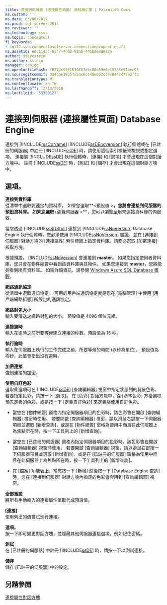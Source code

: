 ```yaml
---
title: 連接到伺服器 (連接屬性頁面) 資料庫引擎 | Microsoft Docs
ms.custom: ''
ms.date: 03/06/2017
ms.prod: sql-server-2014
ms.reviewer: ''
ms.technology: ssms
ms.topic: conceptual
f1_keywords:
- sql12.swb.connecttosqlserver.connectionproperties.f1
ms.assetid: edc1143c-6a47-4b02-92ab-441bdea8ea8a
author: stevestein
ms.author: sstein
manager: craigg
ms.openlocfilehash: f0774c99f1610f87abc08b69e6ef5333c97bec95
ms.sourcegitcommit: 334cae1925fa5ac6c140e0b2c38c844c477e3ffb
ms.translationtype: MT
ms.contentlocale: zh-TW
ms.lasthandoff: 12/13/2018
ms.locfileid: "53350127"
---
```

# <a name="connect-to-server-connection-properties-page-database-engine"></a>連接到伺服器 (連接屬性頁面) Database Engine
  連接到 [!INCLUDE[msCoName](../../includes/msconame-md.md)] [!INCLUDE[ssDEnoversion](../../includes/ssdenoversion-md.md)] 執行個體或在 [已註冊的伺服器] 中註冊 [!INCLUDE[ssDE](../../includes/ssde-md.md)] 時，請使用這個索引標籤來檢視或指定選項。 連接到 [!INCLUDE[ssDE](../../includes/ssde-md.md)] 執行個體時，[連接] 和 [選項] 才會出現在這個對話方塊中。 註冊 [!INCLUDE[ssDE](../../includes/ssde-md.md)] 時，[測試] 和 [儲存] 才會出現在這個對話方塊中。  
  
## <a name="options"></a>選項。  
 **連接到資料庫**  
 從清單中選取要連接的資料庫。 如果您選取**\<預設值 >**，您將會連接到伺服器的預設資料庫。 如果您選取**\<瀏覽伺服器 >**，您可以瀏覽至用來連接資料庫的伺服器。  
  
 當您透過 [!INCLUDE[ssSDSfull](../../includes/sssdsfull-md.md)] 連接到 [!INCLUDE[ssNoVersion](../../includes/ssnoversion-md.md)] Database Engine 執行個體時，您必須使用 [!INCLUDE[ssNoVersion](../../includes/ssnoversion-md.md)] 驗證，並在 [連接到伺服器] 對話方塊的 [連接屬性] 索引標籤上指定資料庫。請務必選取 [加密連接] 核取方塊。  
  
 根據預設， [!INCLUDE[ssNoVersion](../../includes/ssnoversion-md.md)] 會連接到 **master**。 如果您指定使用者資料庫，您只會在物件總管中看到該資料庫與其物件。 如果您連接到 **master**，您將能夠看到所有資料庫。 如需詳細資訊，請參閱 [Windows Azure SQL Database 概觀](https://go.microsoft.com/fwlink/?LinkId=163948)。  
  
 **網路通訊協定**  
 從清單中選取通訊協定。 可用的用戶端通訊協定就是您在 [電腦管理] 中使用 [用戶端網路組態] 所設定的通訊協定。  
  
 **網路封包大小**  
 輸入要傳送之網路封包的大小。 預設值是 4096 個位元組。  
  
 **連接逾時**  
 輸入在逾時之前所要等候建立連接的秒數。預設值為 15 秒。  
  
 **執行逾時**  
 輸入在伺服器上執行的工作完成之前，所要等候的時間 (以秒為單位)。 預設值為零秒，此值會指出沒有逾時。  
  
 **加密連接**  
 強制連接的加密。  
  
 **使用自訂色彩**  
 選取此選項可在 [!INCLUDE[ssDE](../../includes/ssde-md.md)] [查詢編輯器] 視窗中指定狀態列的背景色彩。 若要指定色彩，請按一下 [選取]。 在 [色彩] 對話方塊中，從 [基本色彩] 方格選取預先定義的色彩，或是按一下 [定義自訂色彩] 來定義及使用自訂色彩。  
  
-   當您在 [物件總管] 窗格內指定伺服器項目的色彩時，該色彩會在開啟 [查詢編輯器] 視窗時使用。 若要開啟 [查詢編輯器] 視窗，請以滑鼠右鍵按一下伺服器項目並選取 [新增查詢]，或是在 [物件總管] 窗格為使用中而且在此伺服器上為焦點所在時，按一下工具列上的 [新增查詢]。  
  
-   當您在 [已註冊的伺服器] 窗格內指定伺服器項目的色彩時，該色彩會在開啟 [查詢編輯器] 視窗時使用。 若要開啟 [查詢編輯器] 視窗，請以滑鼠右鍵按一下伺服器項目並選取 [新增查詢]，或是在 [已註冊的伺服器] 窗格為使用中而且在此伺服器上為焦點所在時，按一下工具列上的 [新增查詢]。  
  
-   在 [檔案] 功能表上，當您按一下 [新增] 然後按一下 [Database Engine 查詢] 時，您在 [連接到伺服器] 對話方塊內指定的色彩會套用到 [查詢編輯器] 視窗。  
  
 **全部重設**  
 將所有手動輸入的連接屬性值取代成預設值。  
  
 **[連接]**  
 使用列出的值嘗試進行連接。  
  
 **選項。**  
 按一下即可變更對話方塊，並隱藏其他伺服器連接選項，例如記住密碼。  
  
 **測試**  
 在 [已註冊的伺服器] 中註冊 [!INCLUDE[ssDE](../../includes/ssde-md.md)] 時，請按一下以測試連接。  
  
 **儲存**  
 儲存 [已註冊的伺服器] 中的設定。  
  
## <a name="see-also"></a>另請參閱  
 [連接屬性對話方塊](../../database-engine/connection-properties-dialog-box.md)  
  
  

